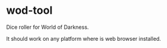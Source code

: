 wod-tool
========

Dice roller for World of Darkness.

It should work on any platform where is web browser installed.
